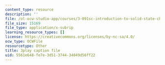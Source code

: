 ```yaml
---
content_type: resource
description: ''
file: /ol-ocw-studio-app/courses/3-091sc-introduction-to-solid-state-chemistry-fall-2010/5561e648fe7e3d51374434049d56ff22_2eLeU6-0W7E.srt
file_size: 15169
file_type: application/x-subrip
learning_resource_types: []
license: https://creativecommons.org/licenses/by-nc-sa/4.0/
ocw_type: OCWFile
resourcetype: Other
title: 3play caption file
uid: 5561e648-fe7e-3d51-3744-34049d56ff22
---
```

